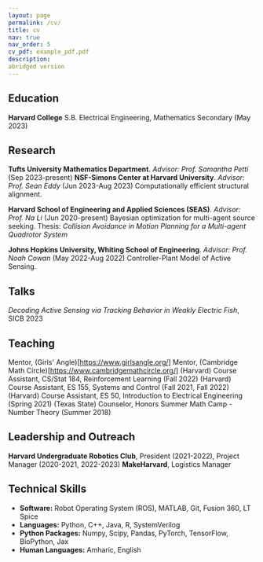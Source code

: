 ```yaml
---
layout: page
permalink: /cv/
title: cv
nav: true
nav_order: 5
cv_pdf: example_pdf.pdf
description: 
abridged version
---
```


## Education
**Harvard College**
S.B. Electrical Engineering, Mathematics Secondary (May 2023)


## Research 
**Tufts University Mathematics Department**. *Advisor: Prof. Samantha Petti* (Sep 2023-present)
**NSF-Simons Center at Harvard University**. *Advisor: Prof. Sean Eddy* (Jun 2023-Aug 2023)
Computationally efficient structural alignment.

**Harvard School of Engineering and Applied Sciences (SEAS)**. *Advisor: Prof. Na Li* (Jun 2020-present)
Bayesian optimization for multi-agent source seeking.
Thesis: *Collision Avoidance in Motion Planning for a Multi-agent Quadrotor System*

**Johns Hopkins University, Whiting School of Engineering**. *Advisor: Prof. Noah Cowan* (May 2022-Aug 2022)
Controller-Plant Model of Active Sensing.

## Talks
*Decoding Active Sensing via Tracking Behavior in Weakly Electric Fish*, SICB 2023


## Teaching
Mentor, (Girls' Angle)[https://www.girlsangle.org/]
Mentor, (Cambridge Math Circle)[https://www.cambridgemathcircle.org/]
(Harvard) Course Assistant, CS/Stat 184, Reinforcement Learning (Fall 2022)
(Harvard) Course Assistant, ES 155, Systems and Control (Fall 2021, Fall 2022)
(Harvard) Course Assistant, ES 50, Introduction to Electrical Engineering (Spring 2021)
(Texas State) Counselor, Honors Summer Math Camp - Number Theory (Summer 2018) 

## Leadership and Outreach
**Harvard Undergraduate Robotics Club**, President (2021-2022), Project Manager (2020-2021, 2022-2023)
**MakeHarvard**, Logistics Manager



## Technical Skills
- **Software:** Robot Operating System (ROS), MATLAB, Git, Fusion 360, LT Spice
- **Languages:** Python, C++, Java, R, SystemVerilog
- **Python Packages:** Numpy, Scipy, Pandas, PyTorch, TensorFlow, BioPython, Jax
- **Human Languages:** Amharic, English

